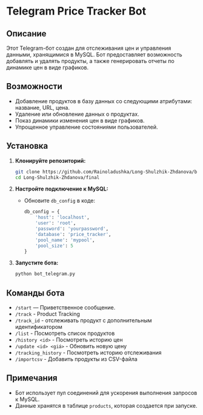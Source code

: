 # Telegram Price Tracker Bot

## Описание

Этот Telegram-бот создан для отслеживания цен и управления данными, хранящимися в MySQL. Бот предоставляет возможность добавлять и удалять продукты, а также генерировать отчеты по динамике цен в виде графиков.

## Возможности

- Добавление продуктов в базу данных со следующими атрибутами: название, URL, цена.
- Удаление или обновление данных о продуктах.
- Показ динамики изменения цен в виде графиков.
- Упрощенное управление состояниями пользователей.

## Установка

1. **Клонируйте репозиторий:**
    ```bash
    git clone https://github.com/Rainoladushka/Long-Shulzhik-Zhdanova/blob/main/final/bot_telegram.py
    cd Long-Shulzhik-Zhdanova/final
    ```

2. **Настройте подключение к MySQL:**
    - Обновите `db_config` в коде:
      ```python
      db_config = {
          'host': 'localhost',
          'user': 'root',
          'password': 'yourpassword',
          'database': 'price_tracker',
          'pool_name': 'mypool',
          'pool_size': 5
      }
      ```

3. **Запустите бота:**
    ```bash
    python bot_telegram.py
    ```

## Команды бота

- `/start` — Приветственное сообщение.
- `/track` - Product Tracking
- `/track_id`  - отслеживать продукт с дополнительным идентификатором
- `/list` - Посмотреть список продуктов
- `/history <id>`  - Посмотреть историю цен
- `/update <id> <giá>` - Обновить новую цену
- `/tracking_history` - Посмотреть историю отслеживания
- `/importcsv` - Добавить продукты из CSV-файла

## Примечания

- Бот использует пул соединений для ускорения выполнения запросов к MySQL.
- Данные хранятся в таблице `products`, которая создается при запуске.


